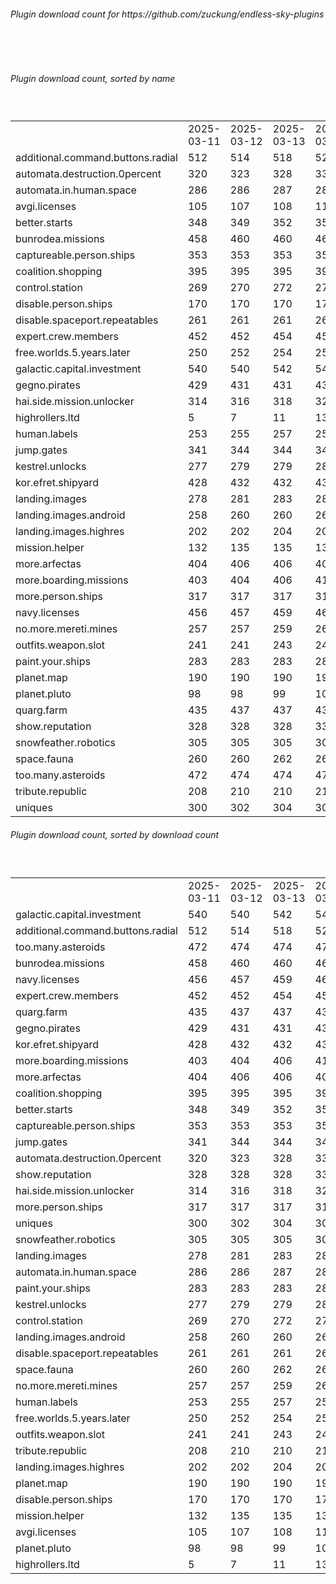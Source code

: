 <h6>Plugin download count for https://github.com/zuckung/endless-sky-plugins</h6><br>
<br>
<h6>Plugin download count, sorted by name</h6><sub><sup><br>
<table>
	<tr>
		<td></td>
		<td>2025-03-11</td>
		<td>2025-03-12</td>
		<td>2025-03-13</td>
		<td>2025-03-14</td>
		<td>2025-03-15</td>
		<td>2025-03-16</td>
		<td>2025-03-17</td>
		<td>today +</td>
	</tr>
	<tr>
		<td>additional.command.buttons.radial</td>
		<td>512</td>
		<td>514</td>
		<td>518</td>
		<td>528</td>
		<td>532</td>
		<td>536</td>
		<td>536</td>
		<td></td>
	</tr>
	<tr>
		<td>automata.destruction.0percent</td>
		<td>320</td>
		<td>323</td>
		<td>328</td>
		<td>332</td>
		<td>332</td>
		<td>336</td>
		<td>336</td>
		<td></td>
	</tr>
	<tr>
		<td>automata.in.human.space</td>
		<td>286</td>
		<td>286</td>
		<td>287</td>
		<td>289</td>
		<td>289</td>
		<td>291</td>
		<td>291</td>
		<td></td>
	</tr>
	<tr>
		<td>avgi.licenses</td>
		<td>105</td>
		<td>107</td>
		<td>108</td>
		<td>114</td>
		<td>114</td>
		<td>118</td>
		<td>118</td>
		<td></td>
	</tr>
	<tr>
		<td>better.starts</td>
		<td>348</td>
		<td>349</td>
		<td>352</td>
		<td>356</td>
		<td>358</td>
		<td>361</td>
		<td>361</td>
		<td></td>
	</tr>
	<tr>
		<td>bunrodea.missions</td>
		<td>458</td>
		<td>460</td>
		<td>460</td>
		<td>462</td>
		<td>465</td>
		<td>472</td>
		<td>472</td>
		<td></td>
	</tr>
	<tr>
		<td>captureable.person.ships</td>
		<td>353</td>
		<td>353</td>
		<td>353</td>
		<td>355</td>
		<td>356</td>
		<td>358</td>
		<td>358</td>
		<td></td>
	</tr>
	<tr>
		<td>coalition.shopping</td>
		<td>395</td>
		<td>395</td>
		<td>395</td>
		<td>397</td>
		<td>400</td>
		<td>402</td>
		<td>402</td>
		<td></td>
	</tr>
	<tr>
		<td>control.station</td>
		<td>269</td>
		<td>270</td>
		<td>272</td>
		<td>274</td>
		<td>274</td>
		<td>274</td>
		<td>274</td>
		<td></td>
	</tr>
	<tr>
		<td>disable.person.ships</td>
		<td>170</td>
		<td>170</td>
		<td>170</td>
		<td>172</td>
		<td>172</td>
		<td>172</td>
		<td>172</td>
		<td></td>
	</tr>
	<tr>
		<td>disable.spaceport.repeatables</td>
		<td>261</td>
		<td>261</td>
		<td>261</td>
		<td>263</td>
		<td>263</td>
		<td>265</td>
		<td>265</td>
		<td></td>
	</tr>
	<tr>
		<td>expert.crew.members</td>
		<td>452</td>
		<td>452</td>
		<td>454</td>
		<td>456</td>
		<td>458</td>
		<td>463</td>
		<td>463</td>
		<td></td>
	</tr>
	<tr>
		<td>free.worlds.5.years.later</td>
		<td>250</td>
		<td>252</td>
		<td>254</td>
		<td>256</td>
		<td>256</td>
		<td>256</td>
		<td>256</td>
		<td></td>
	</tr>
	<tr>
		<td>galactic.capital.investment</td>
		<td>540</td>
		<td>540</td>
		<td>542</td>
		<td>544</td>
		<td>546</td>
		<td>548</td>
		<td>548</td>
		<td></td>
	</tr>
	<tr>
		<td>gegno.pirates</td>
		<td>429</td>
		<td>431</td>
		<td>431</td>
		<td>435</td>
		<td>437</td>
		<td>443</td>
		<td>443</td>
		<td></td>
	</tr>
	<tr>
		<td>hai.side.mission.unlocker</td>
		<td>314</td>
		<td>316</td>
		<td>318</td>
		<td>320</td>
		<td>322</td>
		<td>326</td>
		<td>326</td>
		<td></td>
	</tr>
	<tr>
		<td>highrollers.ltd</td>
		<td>5</td>
		<td>7</td>
		<td>11</td>
		<td>13</td>
		<td>15</td>
		<td>19</td>
		<td>19</td>
		<td></td>
	</tr>
	<tr>
		<td>human.labels</td>
		<td>253</td>
		<td>255</td>
		<td>257</td>
		<td>259</td>
		<td>259</td>
		<td>261</td>
		<td>261</td>
		<td></td>
	</tr>
	<tr>
		<td>jump.gates</td>
		<td>341</td>
		<td>344</td>
		<td>344</td>
		<td>346</td>
		<td>346</td>
		<td>346</td>
		<td>346</td>
		<td></td>
	</tr>
	<tr>
		<td>kestrel.unlocks</td>
		<td>277</td>
		<td>279</td>
		<td>279</td>
		<td>283</td>
		<td>283</td>
		<td>283</td>
		<td>283</td>
		<td></td>
	</tr>
	<tr>
		<td>kor.efret.shipyard</td>
		<td>428</td>
		<td>432</td>
		<td>432</td>
		<td>434</td>
		<td>435</td>
		<td>437</td>
		<td>437</td>
		<td></td>
	</tr>
	<tr>
		<td>landing.images</td>
		<td>278</td>
		<td>281</td>
		<td>283</td>
		<td>289</td>
		<td>289</td>
		<td>291</td>
		<td>291</td>
		<td></td>
	</tr>
	<tr>
		<td>landing.images.android</td>
		<td>258</td>
		<td>260</td>
		<td>260</td>
		<td>266</td>
		<td>266</td>
		<td>266</td>
		<td>266</td>
		<td></td>
	</tr>
	<tr>
		<td>landing.images.highres</td>
		<td>202</td>
		<td>202</td>
		<td>204</td>
		<td>207</td>
		<td>207</td>
		<td>207</td>
		<td>207</td>
		<td></td>
	</tr>
	<tr>
		<td>mission.helper</td>
		<td>132</td>
		<td>135</td>
		<td>135</td>
		<td>139</td>
		<td>145</td>
		<td>147</td>
		<td>147</td>
		<td></td>
	</tr>
	<tr>
		<td>more.arfectas</td>
		<td>404</td>
		<td>406</td>
		<td>406</td>
		<td>408</td>
		<td>410</td>
		<td>410</td>
		<td>410</td>
		<td></td>
	</tr>
	<tr>
		<td>more.boarding.missions</td>
		<td>403</td>
		<td>404</td>
		<td>406</td>
		<td>410</td>
		<td>410</td>
		<td>410</td>
		<td>410</td>
		<td></td>
	</tr>
	<tr>
		<td>more.person.ships</td>
		<td>317</td>
		<td>317</td>
		<td>317</td>
		<td>319</td>
		<td>319</td>
		<td>319</td>
		<td>319</td>
		<td></td>
	</tr>
	<tr>
		<td>navy.licenses</td>
		<td>456</td>
		<td>457</td>
		<td>459</td>
		<td>461</td>
		<td>464</td>
		<td>466</td>
		<td>466</td>
		<td></td>
	</tr>
	<tr>
		<td>no.more.mereti.mines</td>
		<td>257</td>
		<td>257</td>
		<td>259</td>
		<td>261</td>
		<td>261</td>
		<td>263</td>
		<td>263</td>
		<td></td>
	</tr>
	<tr>
		<td>outfits.weapon.slot</td>
		<td>241</td>
		<td>241</td>
		<td>243</td>
		<td>247</td>
		<td>247</td>
		<td>249</td>
		<td>249</td>
		<td></td>
	</tr>
	<tr>
		<td>paint.your.ships</td>
		<td>283</td>
		<td>283</td>
		<td>283</td>
		<td>285</td>
		<td>286</td>
		<td>286</td>
		<td>286</td>
		<td></td>
	</tr>
	<tr>
		<td>planet.map</td>
		<td>190</td>
		<td>190</td>
		<td>190</td>
		<td>194</td>
		<td>196</td>
		<td>196</td>
		<td>198</td>
		<td>+ 2</td>
	</tr>
	<tr>
		<td>planet.pluto</td>
		<td>98</td>
		<td>98</td>
		<td>99</td>
		<td>101</td>
		<td>101</td>
		<td>101</td>
		<td>101</td>
		<td></td>
	</tr>
	<tr>
		<td>quarg.farm</td>
		<td>435</td>
		<td>437</td>
		<td>437</td>
		<td>439</td>
		<td>441</td>
		<td>443</td>
		<td>443</td>
		<td></td>
	</tr>
	<tr>
		<td>show.reputation</td>
		<td>328</td>
		<td>328</td>
		<td>328</td>
		<td>330</td>
		<td>330</td>
		<td>332</td>
		<td>332</td>
		<td></td>
	</tr>
	<tr>
		<td>snowfeather.robotics</td>
		<td>305</td>
		<td>305</td>
		<td>305</td>
		<td>307</td>
		<td>309</td>
		<td>309</td>
		<td>309</td>
		<td></td>
	</tr>
	<tr>
		<td>space.fauna</td>
		<td>260</td>
		<td>260</td>
		<td>262</td>
		<td>264</td>
		<td>264</td>
		<td>264</td>
		<td>264</td>
		<td></td>
	</tr>
	<tr>
		<td>too.many.asteroids</td>
		<td>472</td>
		<td>474</td>
		<td>474</td>
		<td>476</td>
		<td>476</td>
		<td>478</td>
		<td>478</td>
		<td></td>
	</tr>
	<tr>
		<td>tribute.republic</td>
		<td>208</td>
		<td>210</td>
		<td>210</td>
		<td>212</td>
		<td>212</td>
		<td>212</td>
		<td>212</td>
		<td></td>
	</tr>
	<tr>
		<td>uniques</td>
		<td>300</td>
		<td>302</td>
		<td>304</td>
		<td>308</td>
		<td>308</td>
		<td>310</td>
		<td>310</td>
		<td></td>
	</tr>
</table>
</sub></sup>
<h6>Plugin download count, sorted by download count</h6><sub><sup><br>
<table>
	<tr>
		<td></td>
		<td>2025-03-11</td>
		<td>2025-03-12</td>
		<td>2025-03-13</td>
		<td>2025-03-14</td>
		<td>2025-03-15</td>
		<td>2025-03-16</td>
		<td>2025-03-17</td>
		<td>today +</td>
	</tr>
	<tr>
		<td>galactic.capital.investment</td>
		<td>540</td>
		<td>540</td>
		<td>542</td>
		<td>544</td>
		<td>546</td>
		<td>548</td>
		<td>548</td>
		<td></td>
	</tr>
	<tr>
		<td>additional.command.buttons.radial</td>
		<td>512</td>
		<td>514</td>
		<td>518</td>
		<td>528</td>
		<td>532</td>
		<td>536</td>
		<td>536</td>
		<td></td>
	</tr>
	<tr>
		<td>too.many.asteroids</td>
		<td>472</td>
		<td>474</td>
		<td>474</td>
		<td>476</td>
		<td>476</td>
		<td>478</td>
		<td>478</td>
		<td></td>
	</tr>
	<tr>
		<td>bunrodea.missions</td>
		<td>458</td>
		<td>460</td>
		<td>460</td>
		<td>462</td>
		<td>465</td>
		<td>472</td>
		<td>472</td>
		<td></td>
	</tr>
	<tr>
		<td>navy.licenses</td>
		<td>456</td>
		<td>457</td>
		<td>459</td>
		<td>461</td>
		<td>464</td>
		<td>466</td>
		<td>466</td>
		<td></td>
	</tr>
	<tr>
		<td>expert.crew.members</td>
		<td>452</td>
		<td>452</td>
		<td>454</td>
		<td>456</td>
		<td>458</td>
		<td>463</td>
		<td>463</td>
		<td></td>
	</tr>
	<tr>
		<td>quarg.farm</td>
		<td>435</td>
		<td>437</td>
		<td>437</td>
		<td>439</td>
		<td>441</td>
		<td>443</td>
		<td>443</td>
		<td></td>
	</tr>
	<tr>
		<td>gegno.pirates</td>
		<td>429</td>
		<td>431</td>
		<td>431</td>
		<td>435</td>
		<td>437</td>
		<td>443</td>
		<td>443</td>
		<td></td>
	</tr>
	<tr>
		<td>kor.efret.shipyard</td>
		<td>428</td>
		<td>432</td>
		<td>432</td>
		<td>434</td>
		<td>435</td>
		<td>437</td>
		<td>437</td>
		<td></td>
	</tr>
	<tr>
		<td>more.boarding.missions</td>
		<td>403</td>
		<td>404</td>
		<td>406</td>
		<td>410</td>
		<td>410</td>
		<td>410</td>
		<td>410</td>
		<td></td>
	</tr>
	<tr>
		<td>more.arfectas</td>
		<td>404</td>
		<td>406</td>
		<td>406</td>
		<td>408</td>
		<td>410</td>
		<td>410</td>
		<td>410</td>
		<td></td>
	</tr>
	<tr>
		<td>coalition.shopping</td>
		<td>395</td>
		<td>395</td>
		<td>395</td>
		<td>397</td>
		<td>400</td>
		<td>402</td>
		<td>402</td>
		<td></td>
	</tr>
	<tr>
		<td>better.starts</td>
		<td>348</td>
		<td>349</td>
		<td>352</td>
		<td>356</td>
		<td>358</td>
		<td>361</td>
		<td>361</td>
		<td></td>
	</tr>
	<tr>
		<td>captureable.person.ships</td>
		<td>353</td>
		<td>353</td>
		<td>353</td>
		<td>355</td>
		<td>356</td>
		<td>358</td>
		<td>358</td>
		<td></td>
	</tr>
	<tr>
		<td>jump.gates</td>
		<td>341</td>
		<td>344</td>
		<td>344</td>
		<td>346</td>
		<td>346</td>
		<td>346</td>
		<td>346</td>
		<td></td>
	</tr>
	<tr>
		<td>automata.destruction.0percent</td>
		<td>320</td>
		<td>323</td>
		<td>328</td>
		<td>332</td>
		<td>332</td>
		<td>336</td>
		<td>336</td>
		<td></td>
	</tr>
	<tr>
		<td>show.reputation</td>
		<td>328</td>
		<td>328</td>
		<td>328</td>
		<td>330</td>
		<td>330</td>
		<td>332</td>
		<td>332</td>
		<td></td>
	</tr>
	<tr>
		<td>hai.side.mission.unlocker</td>
		<td>314</td>
		<td>316</td>
		<td>318</td>
		<td>320</td>
		<td>322</td>
		<td>326</td>
		<td>326</td>
		<td></td>
	</tr>
	<tr>
		<td>more.person.ships</td>
		<td>317</td>
		<td>317</td>
		<td>317</td>
		<td>319</td>
		<td>319</td>
		<td>319</td>
		<td>319</td>
		<td></td>
	</tr>
	<tr>
		<td>uniques</td>
		<td>300</td>
		<td>302</td>
		<td>304</td>
		<td>308</td>
		<td>308</td>
		<td>310</td>
		<td>310</td>
		<td></td>
	</tr>
	<tr>
		<td>snowfeather.robotics</td>
		<td>305</td>
		<td>305</td>
		<td>305</td>
		<td>307</td>
		<td>309</td>
		<td>309</td>
		<td>309</td>
		<td></td>
	</tr>
	<tr>
		<td>landing.images</td>
		<td>278</td>
		<td>281</td>
		<td>283</td>
		<td>289</td>
		<td>289</td>
		<td>291</td>
		<td>291</td>
		<td></td>
	</tr>
	<tr>
		<td>automata.in.human.space</td>
		<td>286</td>
		<td>286</td>
		<td>287</td>
		<td>289</td>
		<td>289</td>
		<td>291</td>
		<td>291</td>
		<td></td>
	</tr>
	<tr>
		<td>paint.your.ships</td>
		<td>283</td>
		<td>283</td>
		<td>283</td>
		<td>285</td>
		<td>286</td>
		<td>286</td>
		<td>286</td>
		<td></td>
	</tr>
	<tr>
		<td>kestrel.unlocks</td>
		<td>277</td>
		<td>279</td>
		<td>279</td>
		<td>283</td>
		<td>283</td>
		<td>283</td>
		<td>283</td>
		<td></td>
	</tr>
	<tr>
		<td>control.station</td>
		<td>269</td>
		<td>270</td>
		<td>272</td>
		<td>274</td>
		<td>274</td>
		<td>274</td>
		<td>274</td>
		<td></td>
	</tr>
	<tr>
		<td>landing.images.android</td>
		<td>258</td>
		<td>260</td>
		<td>260</td>
		<td>266</td>
		<td>266</td>
		<td>266</td>
		<td>266</td>
		<td></td>
	</tr>
	<tr>
		<td>disable.spaceport.repeatables</td>
		<td>261</td>
		<td>261</td>
		<td>261</td>
		<td>263</td>
		<td>263</td>
		<td>265</td>
		<td>265</td>
		<td></td>
	</tr>
	<tr>
		<td>space.fauna</td>
		<td>260</td>
		<td>260</td>
		<td>262</td>
		<td>264</td>
		<td>264</td>
		<td>264</td>
		<td>264</td>
		<td></td>
	</tr>
	<tr>
		<td>no.more.mereti.mines</td>
		<td>257</td>
		<td>257</td>
		<td>259</td>
		<td>261</td>
		<td>261</td>
		<td>263</td>
		<td>263</td>
		<td></td>
	</tr>
	<tr>
		<td>human.labels</td>
		<td>253</td>
		<td>255</td>
		<td>257</td>
		<td>259</td>
		<td>259</td>
		<td>261</td>
		<td>261</td>
		<td></td>
	</tr>
	<tr>
		<td>free.worlds.5.years.later</td>
		<td>250</td>
		<td>252</td>
		<td>254</td>
		<td>256</td>
		<td>256</td>
		<td>256</td>
		<td>256</td>
		<td></td>
	</tr>
	<tr>
		<td>outfits.weapon.slot</td>
		<td>241</td>
		<td>241</td>
		<td>243</td>
		<td>247</td>
		<td>247</td>
		<td>249</td>
		<td>249</td>
		<td></td>
	</tr>
	<tr>
		<td>tribute.republic</td>
		<td>208</td>
		<td>210</td>
		<td>210</td>
		<td>212</td>
		<td>212</td>
		<td>212</td>
		<td>212</td>
		<td></td>
	</tr>
	<tr>
		<td>landing.images.highres</td>
		<td>202</td>
		<td>202</td>
		<td>204</td>
		<td>207</td>
		<td>207</td>
		<td>207</td>
		<td>207</td>
		<td></td>
	</tr>
	<tr>
		<td>planet.map</td>
		<td>190</td>
		<td>190</td>
		<td>190</td>
		<td>194</td>
		<td>196</td>
		<td>196</td>
		<td>198</td>
		<td>+ 2</td>
	</tr>
	<tr>
		<td>disable.person.ships</td>
		<td>170</td>
		<td>170</td>
		<td>170</td>
		<td>172</td>
		<td>172</td>
		<td>172</td>
		<td>172</td>
		<td></td>
	</tr>
	<tr>
		<td>mission.helper</td>
		<td>132</td>
		<td>135</td>
		<td>135</td>
		<td>139</td>
		<td>145</td>
		<td>147</td>
		<td>147</td>
		<td></td>
	</tr>
	<tr>
		<td>avgi.licenses</td>
		<td>105</td>
		<td>107</td>
		<td>108</td>
		<td>114</td>
		<td>114</td>
		<td>118</td>
		<td>118</td>
		<td></td>
	</tr>
	<tr>
		<td>planet.pluto</td>
		<td>98</td>
		<td>98</td>
		<td>99</td>
		<td>101</td>
		<td>101</td>
		<td>101</td>
		<td>101</td>
		<td></td>
	</tr>
	<tr>
		<td>highrollers.ltd</td>
		<td>5</td>
		<td>7</td>
		<td>11</td>
		<td>13</td>
		<td>15</td>
		<td>19</td>
		<td>19</td>
		<td></td>
	</tr>
</table>
</sub></sup>
